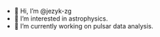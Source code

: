 - 👋 Hi, I’m @jezyk-zg
- 👀 I’m interested in astrophysics.
- 🌱 I’m currently working on pulsar data analysis.

<!---
jezyk-zg/jezyk-zg is a ✨ special ✨ repository because its `README.md` (this file) appears on your GitHub profile.
You can click the Preview link to take a look at your changes.
--->
